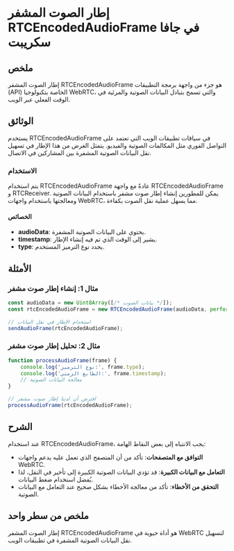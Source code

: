 <!--
Meta Description: # إطار الصوت المشفر RTCEncodedAudioFrame في جافا سكريبت ## ملخص إطار الصوت المشفر RTCEncodedAudioFrame هو جزء من واجهة برمجة التطبيقات (API) الخاصة بت...
Meta Keywords: rtcencodedaudioframe, البيانات, الصوتية, إطار, الصوت
-->

# إطار الصوت المشفر RTCEncodedAudioFrame في جافا سكريبت

## ملخص
إطار الصوت المشفر RTCEncodedAudioFrame هو جزء من واجهة برمجة التطبيقات (API) الخاصة بتكنولوجيا WebRTC، والتي تسمح بتبادل البيانات الصوتية والمرئية في الوقت الفعلي عبر الويب.

## الوثائق
يستخدم RTCEncodedAudioFrame في سياقات تطبيقات الويب التي تعتمد على التواصل الفوري مثل المكالمات الصوتية والفيديو. يتمثل الغرض من هذا الإطار في تسهيل نقل البيانات الصوتية المشفرة بين المشاركين في الاتصال.

### الاستخدام
يتم استخدام RTCEncodedAudioFrame عادةً مع واجهة RTCEncodedAudioFrame و RTCReceiver. يمكن للمطورين إنشاء إطار صوت مشفر باستخدام البيانات الصوتية ومعالجتها باستخدام واجهات WebRTC، مما يسهل عملية نقل الصوت بكفاءة.

#### الخصائص
- **audioData**: يحتوي على البيانات الصوتية المشفرة.
- **timestamp**: يشير إلى الوقت الذي تم فيه إنشاء الإطار.
- **type**: يحدد نوع الترميز المستخدم.

## الأمثلة
### مثال 1: إنشاء إطار صوت مشفر
```javascript
const audioData = new Uint8Array([/* بيانات الصوت */]);
const rtcEncodedAudioFrame = new RTCEncodedAudioFrame(audioData, performance.now(), 'opus');

// استخدام الإطار في نقل البيانات
sendAudioFrame(rtcEncodedAudioFrame);
```

### مثال 2: تحليل إطار صوت مشفر
```javascript
function processAudioFrame(frame) {
    console.log('نوع الترميز:', frame.type);
    console.log('الطابع الزمني:', frame.timestamp);
    // معالجة البيانات الصوتية
}

// افترض أن لدينا إطار صوت مشفر
processAudioFrame(rtcEncodedAudioFrame);
```

## الشرح
عند استخدام RTCEncodedAudioFrame، يجب الانتباه إلى بعض النقاط الهامة:
- **التوافق مع المتصفحات**: تأكد من أن المتصفح الذي تعمل عليه يدعم واجهات WebRTC.
- **التعامل مع البيانات الكبيرة**: قد تؤدي البيانات الصوتية الكبيرة إلى تأخير في النقل، لذا يُفضل استخدام ضغط البيانات.
- **التحقق من الأخطاء**: تأكد من معالجة الأخطاء بشكل صحيح عند التعامل مع البيانات الصوتية.

## ملخص من سطر واحد
إطار الصوت المشفر RTCEncodedAudioFrame هو أداة حيوية في WebRTC لتسهيل نقل البيانات الصوتية المشفرة في تطبيقات الويب.